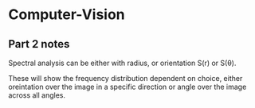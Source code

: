 # Computer-Vision

## Part 2 notes

Spectral analysis can be either with radius, or orientation S(r) or S(θ).

These will show the frequency distribution dependent on choice, either oreintation over the image in a specific direction or angle over the image across all angles.



